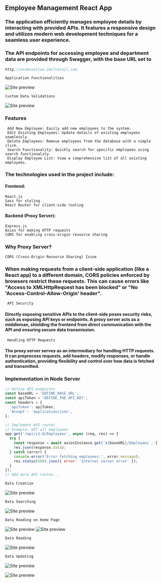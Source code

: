 ## Employee Management React App
### The application efficiently manages employee details by interacting with provided APIs. It features a responsive design and utilizes modern web development techniques for a seamless user experience. 

### The API endpoints for accessing employee and department data are provided through Swagger, with the base URL set to 

```jsx harmony
http://examination.24x7retail.com.
```

 ```jsx harmony
Application Functionalities
```
![Site preview](./employee-portal.gif)

```jsx harmony
Custom Data Validations
```
![Site preview](/form_validations.gif)

### Features

```console
 Add New Employee: Easily add new employees to the system.
 Edit Existing Employees: Update details of existing employees seamlessly.
 Delete Employees: Remove employees from the database with a simple click.
 Search Functionality: Quickly search for specific employees using search functionality.
 Display Employee List: View a comprehensive list of all existing employees.
```

### The technologies used in the project include:


#### Frontend:
```console
React.js
Sass for styling
React Router for client-side routing
```
#### Backend (Proxy Server):
```console
Express.js
Axios for making HTTP requests
CORS for enabling cross-origin resource sharing
```

### Why Proxy Server?
```console
CORS (Cross-Origin Resource Sharing) Issue
```
### When making requests from a client-side application (like a React app) to a different domain, CORS policies enforced by browsers restrict these requests. This can cause errors like "Access to XMLHttpRequest has been blocked" or "No 'Access-Control-Allow-Origin' header".

```console
 API Security
```
#### Directly exposing sensitive APIs to the client-side poses security risks, such as exposing API keys or endpoints. A proxy server acts as a middleman, shielding the frontend from direct communication with the API and ensuring secure data transmission.

```console
 Handling HTTP Requests
```
#### The proxy server serves as an intermediary for handling HTTP requests. It can preprocess requests, add headers, modify responses, or handle authentication, providing flexibility and control over how data is fetched and transmitted.

### Implementation in Node Server

```jsx harmony
// Define API endpoints
const baseURL = 'DEFINE_BASE_URL';
const apiToken = 'DEFINE_THE_API_KEY';
const headers = {
  'apiToken': apiToken,
  'Accept': 'application/json',
};

// Implement API routes
// Example: GET all employees
app.get('/api/v1.0/Employees', async (req, res) => {
  try {
    const response = await axiosInstance.get(`${baseURL}/Employees`, { headers });
    res.json(response.data);
  } catch (error) {
    console.error('Error fetching employees:', error.message);
    res.status(500).json({ error: 'Internal server error' });
  }
});
// Add more API routes...
```
```jsx harmony
Data Creation
```
![Site preview](/add_employee.png)

```jsx harmony
Data Searching
```
![Site preview](/find.png)

```jsx harmony
Data Reading on Home Page
```
![Site preview](/home_bottom.png)
![Site preview](/home.png)

```jsx harmony
Data Reading 
```
![Site preview](/read-one.png)

```jsx harmony
Data Updating
```
![Site preview](/update.png)

![Site preview](/update_2.png)
